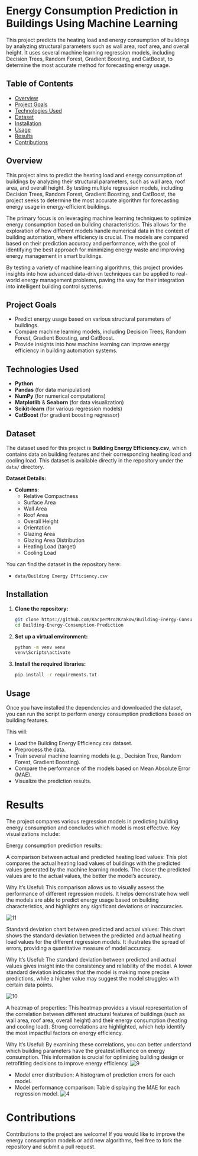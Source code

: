 # Energy Consumption Prediction in Buildings Using Machine Learning

This project predicts the heating load and energy consumption of buildings by analyzing structural parameters such as wall area, roof area, and overall height. It uses several machine learning regression models, including Decision Trees, Random Forest, Gradient Boosting, and CatBoost, to determine the most accurate method for forecasting energy usage.

## Table of Contents
- [Overview](#overview)
- [Project Goals](#project-goals)
- [Technologies Used](#technologies-used)
- [Dataset](#dataset)
- [Installation](#installation)
- [Usage](#usage)
- [Results](#results)
- [Contributions](#contributions)

## Overview
This project aims to predict the heating load and energy consumption of buildings by analyzing their structural parameters, such as wall area, roof area, and overall height. By testing multiple regression models, including Decision Trees, Random Forest, Gradient Boosting, and CatBoost, the project seeks to determine the most accurate algorithm for forecasting energy usage in energy-efficient buildings.

The primary focus is on leveraging machine learning techniques to optimize energy consumption based on building characteristics. This allows for the exploration of how different models handle numerical data in the context of building automation, where efficiency is crucial. The models are compared based on their prediction accuracy and performance, with the goal of identifying the best approach for minimizing energy waste and improving energy management in smart buildings.

By testing a variety of machine learning algorithms, this project provides insights into how advanced data-driven techniques can be applied to real-world energy management problems, paving the way for their integration into intelligent building control systems.

## Project Goals
- Predict energy usage based on various structural parameters of buildings.
- Compare machine learning models, including Decision Trees, Random Forest, Gradient Boosting, and CatBoost.
- Provide insights into how machine learning can improve energy efficiency in building automation systems.

## Technologies Used
- **Python**
- **Pandas** (for data manipulation)
- **NumPy** (for numerical computations)
- **Matplotlib** & **Seaborn** (for data visualization)
- **Scikit-learn** (for various regression models)
- **CatBoost** (for gradient boosting regressor)

## Dataset

The dataset used for this project is **Building Energy Efficiency.csv**, which contains data on building features and their corresponding heating load and cooling load. This dataset is available directly in the repository under the `data/` directory.

**Dataset Details:**
- **Columns**:
  - Relative Compactness
  - Surface Area
  - Wall Area
  - Roof Area
  - Overall Height
  - Orientation
  - Glazing Area
  - Glazing Area Distribution
  - Heating Load (target)
  - Cooling Load

You can find the dataset in the repository here:
- `data/Building Energy Efficiency.csv`

## Installation

1. **Clone the repository:**
   ```bash
   git clone https://github.com/KacperMrozKrakow/Building-Energy-Consumption-Prediction.git
   cd Building-Energy-Consumption-Prediction

2. **Set up a virtual environment:**
   ```bash
   python -m venv venv
   venv\Scripts\activate

3. **Install the required libraries:**
   ```bash
   pip install -r requirements.txt

## Usage
Once you have installed the dependencies and downloaded the dataset, you can run the script to perform energy consumption predictions based on building features.

This will:

- Load the Building Energy Efficiency.csv dataset.
- Preprocess the data.
- Train several machine learning models (e.g., Decision Tree, Random Forest, Gradient Boosting).
- Compare the performance of the models based on Mean Absolute Error (MAE).
- Visualize the prediction results.

# Results
The project compares various regression models in predicting building energy consumption and concludes which model is most effective. Key visualizations include:

Energy consumption prediction results:

A comparison between actual and predicted heating load values: This plot compares the actual heating load values of buildings with the predicted values generated by the machine learning models. The closer the predicted values are to the actual values, the better the model’s accuracy.

Why It’s Useful: This comparison allows us to visually assess the performance of different regression models. It helps demonstrate how well the models are able to predict energy usage based on building characteristics, and highlights any significant deviations or inaccuracies.

![11](https://github.com/user-attachments/assets/c83ee1ea-4784-4d7a-bfb3-46990f807bab)

Standard deviation chart between predicted and actual values: This chart shows the standard deviation between the predicted and actual heating load values for the different regression models. It illustrates the spread of errors, providing a quantitative measure of model accuracy.

Why It’s Useful: The standard deviation between predicted and actual values gives insight into the consistency and reliability of the model. A lower standard deviation indicates that the model is making more precise predictions, while a higher value may suggest the model struggles with certain data points.
  
![10](https://github.com/user-attachments/assets/f50ecf1f-ba3e-4616-82df-95cc89ea4bf0)

A heatmap of properties: This heatmap provides a visual representation of the correlation between different structural features of buildings (such as wall area, roof area, overall height) and their energy consumption (heating and cooling load). Strong correlations are highlighted, which help identify the most impactful factors on energy efficiency.

Why It’s Useful: By examining these correlations, you can better understand which building parameters have the greatest influence on energy consumption. This information is crucial for optimizing building design or retrofitting decisions to improve energy efficiency.
![9](https://github.com/user-attachments/assets/0c03d9ab-4040-424f-888b-9116a98ff269)

- Model error distribution: A histogram of prediction errors for each model.
- Model performance comparison: Table displaying the MAE for each regression model.
![4](https://github.com/user-attachments/assets/e92cf68b-8364-47ee-8702-cb144ea0ba9d)


# Contributions
Contributions to the project are welcome! If you would like to improve the energy consumption models or add new algorithms, feel free to fork the repository and submit a pull request.
